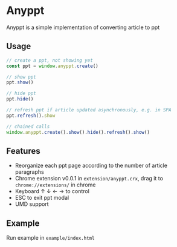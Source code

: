 # Anyppt

Anyppt is a simple implementation of converting article to ppt

## Usage

```js
// create a ppt, not showing yet
const ppt = window.anyppt.create()

// show ppt
ppt.show()

// hide ppt
ppt.hide()

// refresh ppt if article updated asynchronously, e.g. in SPA
ppt.refresh().show

// chained calls
window.anyppt.create().show().hide().refresh().show()
```

## Features

* Reorganize each ppt page according to the number of article paragraphs
* Chrome extension v0.0.1 in `extension/anyppt.crx`, drag it to `chrome://extensions/` in chrome
* Keyboard ↑ ↓ ← → to control
* ESC to exit ppt modal
* UMD support

## Example
Run example in `example/index.html`